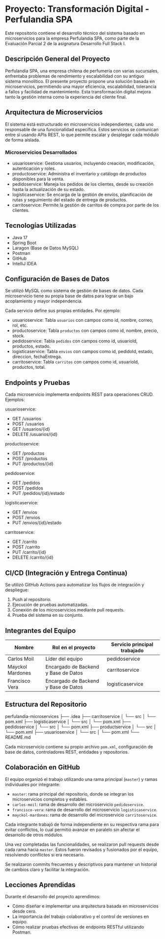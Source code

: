 
# Proyecto: Transformación Digital - Perfulandia SPA

Este repositorio contiene el desarrollo técnico del sistema basado en microservicios para la empresa Perfulandia SPA, como parte de la Evaluación Parcial 2 de la asignatura Desarrollo Full Stack I.

## Descripción General del Proyecto

Perfulandia SPA, una empresa chilena de perfumería con varias sucursales, enfrentaba problemas de rendimiento y escalabilidad con su antiguo sistema monolítico. El presente proyecto propone una solución basada en microservicios, permitiendo una mayor eficiencia, escalabilidad, tolerancia a fallos y facilidad de mantenimiento. Esta transformación digital mejora tanto la gestión interna como la experiencia del cliente final.

## Arquitectura de Microservicios

El sistema está estructurado en microservicios independientes, cada uno responsable de una funcionalidad específica. Estos servicios se comunican entre sí usando APIs REST, lo que permite escalar y desplegar cada módulo de forma aislada.

### Microservicios Desarrollados

- usuarioservice: Gestiona usuarios, incluyendo creación, modificación, autenticación y roles.
- productoservice: Administra el inventario y catálogo de productos disponibles para la venta.
- pedidoservice: Maneja los pedidos de los clientes, desde su creación hasta la actualización de su estado.
- logisticaservice: Se encarga de la gestión de envíos, planificación de rutas y seguimiento del estado de entrega de productos.
- carritoservice: Permite la gestión de carritos de compra por parte de los clientes.

## Tecnologías Utilizadas

- Java 17
- Spring Boot
- Laragon (Base de Datos MySQL)
- Postman
- GitHub
- IntelliJ IDEA

## Configuración de Bases de Datos

Se utilizó MySQL como sistema de gestión de bases de datos. Cada microservicio tiene su propia base de datos para lograr un bajo acoplamiento y mayor independencia.

Cada servicio define sus propias entidades. Por ejemplo:

- usuarioservice: Tabla `usuarios` con campos como id, nombre, correo, rol, etc.
- productoservice: Tabla `productos` con campos como id, nombre, precio, stock.
- pedidoservice: Tabla `pedidos` con campos como id, usuarioId, productos, estado.
- logisticaservice: Tabla `envios` con campos como id, pedidoId, estado, direccion, fechaEntrega.
- carritoservice: Tabla `carritos` con campos como id, usuarioId, productos, total.

## Endpoints y Pruebas

Cada microservicio implementa endpoints REST para operaciones CRUD. Ejemplos:

usuarioservice:
- GET /usuarios
- POST /usuarios
- GET /usuarios/{id}
- DELETE /usuarios/{id}

productoservice:
- GET /productos
- POST /productos
- PUT /productos/{id}

pedidoservice:
- GET /pedidos
- POST /pedidos
- PUT /pedidos/{id}/estado

logisticaservice:
- GET /envios
- POST /envios
- PUT /envios/{id}/estado

carritoservice:
- GET /carrito
- POST /carrito
- PUT /carrito/{id}
- DELETE /carrito/{id}

## CI/CD (Integración y Entrega Continua)

Se utilizó GitHub Actions para automatizar los flujos de integración y despliegue:

1. Push al repositorio.
2. Ejecución de pruebas automatizadas.
3. Conexión de los microservicios mediante pull requests.
4. Prueba del sistema en su conjunto.

## Integrantes del Equipo

| Nombre              | Rol en el proyecto                     | Servicio principal trabajado |
|---------------------|----------------------------------------|------------------------------|
| Carlos Moil         | Líder del equipo                       | pedidoservice                |
| Mayckol Mardones    | Encargado de Backend y Base de Datos   | carritoservice               |
| Francisco Vera      | Encargado de Backend y Base de Datos   | logisticaservice             |

## Estructura del Repositorio

perfulandia-microservices
├── .idea
├── carritoservice
│   └── src
│       └── pom.xml
├── logisticaservice
│   └── src
│       └── pom.xml
├── pedidoservice
│   └── src
│       └── pom.xml
├── productservice
│   └── src
│       └── pom.xml
├── usuarioservice
│   └── src
│       └── pom.xml
└── README.md

Cada microservicio contiene su propio archivo `pom.xml`, configuración de base de datos, controladores REST, entidades y repositorios.

## Colaboración en GitHub

El equipo organizó el trabajo utilizando una rama principal (`master`) y ramas individuales por integrante:

- `master`: rama principal del repositorio, donde se integran los microservicios completos y estables.
- `carlos-moil`: rama de desarrollo del microservicio `pedidoservice`.
- `francisco-vera`: rama de desarrollo del microservicio `logisticaservice`.
- `mayckol-mardones`: rama de desarrollo del microservicio `carritoservice`.

Cada integrante trabajó de forma independiente en su respectiva rama para evitar conflictos, lo cual permitió avanzar en paralelo sin afectar el desarrollo de otros módulos.

Una vez completadas las funcionalidades, se realizaron pull requests desde cada rama hacia `master`. Estos fueron revisados y fusionados por el equipo, resolviendo conflictos si era necesario.

Se realizaron commits frecuentes y descriptivos para mantener un historial de cambios claro y facilitar la integración.

## Lecciones Aprendidas

Durante el desarrollo del proyecto aprendimos:

- Cómo diseñar e implementar una arquitectura basada en microservicios desde cero.
- La importancia del trabajo colaborativo y el control de versiones en equipo.
- Cómo realizar pruebas efectivas de endpoints RESTful utilizando Postman.
